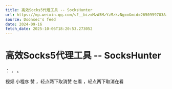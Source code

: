 ```yaml
---
title: 高效Socks5代理工具 -- SocksHunter
url: https://mp.weixin.qq.com/s?__biz=MzA5MzYzMzkzNg==&mid=2650959703&idx=1&sn=0e537a320ed0caec43a857e15090de51
source: Doonsec's feed
date: 2024-09-16
fetch_date: 2025-10-06T18:20:53.273052
---
```


# 高效Socks5代理工具 -- SocksHunter

：
，
。

视频
小程序
赞
，轻点两下取消赞
在看
，轻点两下取消在看